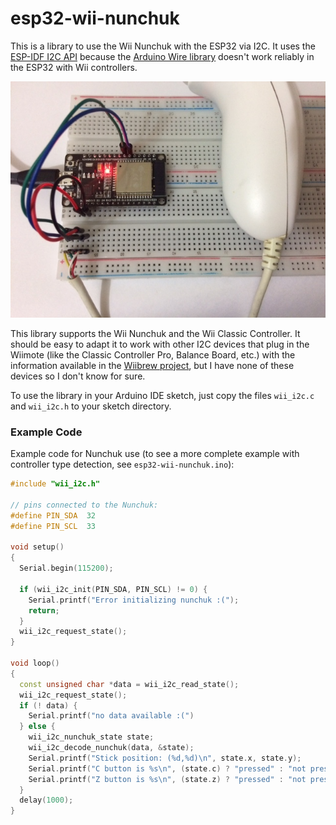 # esp32-wii-nunchuk

This is a library to use the Wii Nunchuk with the ESP32 via I2C.  It
uses the [ESP-IDF I2C
API](https://docs.espressif.com/projects/esp-idf/en/latest/esp32/api-reference/peripherals/i2c.html)
because the [Arduino Wire
library](https://www.arduino.cc/en/reference/wire) doesn't work
reliably in the ESP32 with Wii controllers.

![ESP32 connected to a Wii Nunchuk](images/photo.jpg)

This library supports the Wii Nunchuk and the Wii Classic Controller.
It should be easy to adapt it to work with other I2C devices that plug
in the Wiimote (like the Classic Controller Pro, Balance Board, etc.)
with the information available in the [Wiibrew
project](http://wiibrew.org/wiki/Wiimote/Extension_Controllers), but I
have none of these devices so I don't know for sure.

To use the library in your Arduino IDE sketch, just copy the files
`wii_i2c.c` and `wii_i2c.h` to your sketch directory.

### Example Code

Example code for Nunchuk use (to see a more complete example with
controller type detection, see `esp32-wii-nunchuk.ino`):

```C++
#include "wii_i2c.h"

// pins connected to the Nunchuk:
#define PIN_SDA  32
#define PIN_SCL  33

void setup()
{
  Serial.begin(115200);

  if (wii_i2c_init(PIN_SDA, PIN_SCL) != 0) {
    Serial.printf("Error initializing nunchuk :(");
    return;
  }
  wii_i2c_request_state();
}

void loop()
{
  const unsigned char *data = wii_i2c_read_state();
  wii_i2c_request_state();
  if (! data) {
    Serial.printf("no data available :(")
  } else {
    wii_i2c_nunchuk_state state;
    wii_i2c_decode_nunchuk(data, &state);
    Serial.printf("Stick position: (%d,%d)\n", state.x, state.y);
    Serial.printf("C button is %s\n", (state.c) ? "pressed" : "not pressed");
    Serial.printf("Z button is %s\n", (state.z) ? "pressed" : "not pressed");
  }
  delay(1000);
}
```
